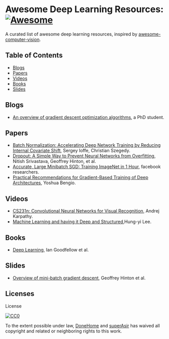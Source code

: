 
# Awesome Deep Learning Resources: [![Awesome](https://cdn.rawgit.com/sindresorhus/awesome/d7305f38d29fed78fa85652e3a63e154dd8e8829/media/badge.svg)](https://github.com/sindresorhus/awesome)

A curated list of awesome deep learning resources, inspired by [awesome-computer-vision](https://github.com/jbhuang0604/awesome-computer-vision).

## Table of Contents

 - [Blogs](#blogs)
 - [Papers](#papers)
 - [Videos](#videos)
 - [Books](#Books)
 - [Slides](#Slides)

## Blogs
 * [An overview of gradient descent optimization algorithms](http://sebastianruder.com/optimizing-gradient-descent/index.html#challenges), a PhD student.

## Papers
 * [Batch Normalization: Accelerating Deep Network Training by Reducing Internal Covariate Shift](https://arxiv.org/abs/1502.03167), Sergey Ioffe, Christian Szegedy.
 * [Dropout: A Simple Way to Prevent Neural Networks from Overfitting](https://www.cs.toronto.edu/~hinton/absps/JMLRdropout.pdf), Nitish Srivastava, Geoffrey Hinton, et al.
 * [Accurate, Large Minibatch SGD: Training ImageNet in 1 Hour](https://arxiv.org/abs/1706.02677), facebook researchers.
 * [Practical Recommendations for Gradient-Based Training of Deep Architectures](https://arxiv.org/abs/1206.5533), Yoshua Bengio.

## Videos
 * [CS231n: Convolutional Neural Networks for Visual Recognition](http://vision.stanford.edu/teaching/cs231n/syllabus.html), Andrej Karpathy.
 * [Machine Learning and having it Deep and Structured](http://speech.ee.ntu.edu.tw/~tlkagk/courses_MLDS17.html),Hung-yi Lee.

## Books
 * [Deep Learning](http://www.deeplearningbook.org/), Ian Goodfellow et al.

## Slides
 * [Overview of mini-batch gradient descent](http://www.cs.toronto.edu/~tijmen/csc321/slides/lecture_slides_lec6.pdf), Geoffrey Hinton et al.

## Licenses
License

[![CC0](http://i.creativecommons.org/p/zero/1.0/88x31.png)](http://creativecommons.org/publicdomain/zero/1.0/)

To the extent possible under law, [DoneHome](https://github.com/DoneHome) and [superAsir](https://github.com/JoeAsir) has waived all copyright and related or neighboring rights to this work.
